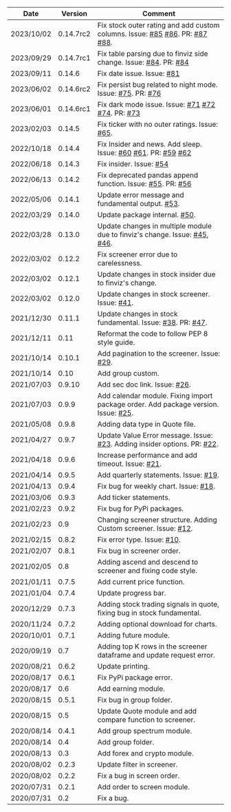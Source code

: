 | Date       | Version   | Comment                                                                                                                                                                                                                                                                  |
|------------|-----------|--------------------------------------------------------------------------------------------------------------------------------------------------------------------------------------------------------------------------------------------------------------------------|
| 2023/10/02 | 0.14.7rc2 | Fix stock outer rating and add custom columns. Issue: [#85](https://github.com/lit26/finvizfinance/issues/85) [#86](https://github.com/lit26/finvizfinance/issues/86). PR: [#87](https://github.com/lit26/finvizfinance/pull/87) [#88](https://github.com/lit26/finvizfinance/pull/88).| 
| 2023/09/29 | 0.14.7rc1 | Fix table parsing due to finviz side change. Issue: [#84](https://github.com/lit26/finvizfinance/issues/84). PR: [#84](https://github.com/lit26/finvizfinance/pull/84)                                                                                                   | 
| 2023/09/11 | 0.14.6    | Fix date issue. Issue: [#81](https://github.com/lit26/finvizfinance/issues/81)                                                                                                                                                                                           | 
| 2023/06/02 | 0.14.6rc2 | Fix persist bug related to night mode. Issue: [#75](https://github.com/lit26/finvizfinance/issues/75). PR: [#76](https://github.com/lit26/finvizfinance/pull/76)                                                                                                         
| 2023/06/01 | 0.14.6rc1 | Fix dark mode issue. Issue: [#71](https://github.com/lit26/finvizfinance/issues/71) [#72](https://github.com/lit26/finvizfinance/issues/72) [#74](https://github.com/lit26/finvizfinance/issues/74). PR: [#73](https://github.com/lit26/finvizfinance/pull/73)           
| 2023/02/03 | 0.14.5    | Fix ticker with no outer ratings. Issue: [#65](https://github.com/lit26/finvizfinance/issues/65).                                                                                                                                                                        |
| 2022/10/18 | 0.14.4    | Fix Insider and news. Add sleep. Issue: [#60](https://github.com/lit26/finvizfinance/issues/60) [#61](https://github.com/lit26/finvizfinance/issues/61). PR: [#59](https://github.com/lit26/finvizfinance/pull/59) [#62](https://github.com/lit26/finvizfinance/pull/62) 
| 2022/06/18 | 0.14.3    | Fix insider. Issue: [#54](https://github.com/lit26/finvizfinance/issues/54)                                                                                                                                                                                              |
| 2022/06/13 | 0.14.2    | Fix deprecated pandas append function. Issue: [#55](https://github.com/lit26/finvizfinance/issues/55). PR: [#56](https://github.com/lit26/finvizfinance/pull/56)                                                                                                         
| 2022/05/06 | 0.14.1    | Update error message and fundamental output. [#53](https://github.com/lit26/finvizfinance/pull/53).                                                                                                                                                                      |
| 2022/03/29 | 0.14.0    | Update package internal. [#50](https://github.com/lit26/finvizfinance/pull/50).                                                                                                                                                                                          |
| 2022/03/28 | 0.13.0    | Update changes in multiple module due to finviz's change. Issue: [#45](https://github.com/lit26/finvizfinance/issues/45), [#46](https://github.com/lit26/finvizfinance/issues/46).                                                                                       |
| 2022/03/02 | 0.12.2    | Fix screener error due to carelessness.                                                                                                                                                                                                                                  |
| 2022/03/02 | 0.12.1    | Update changes in stock insider due to finviz's change.                                                                                                                                                                                                                  |
| 2022/03/02 | 0.12.0    | Update changes in stock screener. Issue: [#41](https://github.com/lit26/finvizfinance/issues/41).                                                                                                                                                                        |
| 2021/12/30 | 0.11.1    | Update changes in stock fundamental. Issue: [#38](https://github.com/lit26/finvizfinance/issues/38). PR: [#47](https://github.com/lit26/finvizfinance/pull/37).                                                                                                          |
| 2021/12/11 | 0.11      | Reformat the code to follow PEP 8 style guide.                                                                                                                                                                                                                           |
| 2021/10/14 | 0.10.1    | Add pagination to the screener. Issue: [#29](https://github.com/lit26/finvizfinance/issues/29).                                                                                                                                                                          |
| 2021/10/14 | 0.10      | Add group custom.                                                                                                                                                                                                                                                        |
| 2021/07/03 | 0.9.10    | Add sec doc link. Issue: [#26](https://github.com/lit26/finvizfinance/issues/26).                                                                                                                                                                                        |
| 2021/07/03 | 0.9.9     | Add calendar module. Fixing import package order. Add package version. Issue: [#25](https://github.com/lit26/finvizfinance/issues/25).                                                                                                                                   |
| 2021/05/08 | 0.9.8     | Adding data type in Quote file.                                                                                                                                                                                                                                          |
| 2021/04/27 | 0.9.7     | Update Value Error message. Issue: [#23](https://github.com/lit26/finvizfinance/issues/23). Adding insider options. PR: [#22](https://github.com/lit26/finvizfinance/pull/22).                                                                                           |
| 2021/04/18 | 0.9.6     | Increase performance and add timeout. Issue: [#21](https://github.com/lit26/finvizfinance/issues/21).                                                                                                                                                                    |
| 2021/04/14 | 0.9.5     | Add quarterly statements. Issue: [#19](https://github.com/lit26/finvizfinance/issues/19).                                                                                                                                                                                |
| 2021/04/13 | 0.9.4     | Fix bug for weekly chart. Issue: [#18](https://github.com/lit26/finvizfinance/issues/18).                                                                                                                                                                                |
| 2021/03/06 | 0.9.3     | Add ticker statements.                                                                                                                                                                                                                                                   |
| 2021/02/23 | 0.9.2     | Fix bug for PyPi packages.                                                                                                                                                                                                                                               |
| 2021/02/23 | 0.9       | Changing screener structure. Adding Custom screener. Issue: [#12](https://github.com/lit26/finvizfinance/issues/12).                                                                                                                                                     |
| 2021/02/15 | 0.8.2     | Fix error type. Issue: [#10](https://github.com/lit26/finvizfinance/issues/10).                                                                                                                                                                                          |
| 2021/02/07 | 0.8.1     | Fix bug in screener order.                                                                                                                                                                                                                                               |
| 2021/02/05 | 0.8       | Adding ascend and descend to screener and fixing code style.                                                                                                                                                                                                             |
| 2021/01/11 | 0.7.5     | Add current price function.                                                                                                                                                                                                                                              |
| 2021/01/04 | 0.7.4     | Update progress bar.                                                                                                                                                                                                                                                     |
| 2020/12/29 | 0.7.3     | Adding stock trading signals in quote, fixing bug in stock fundamental.                                                                                                                                                                                                  |
| 2020/11/24 | 0.7.2     | Adding optional download for charts.                                                                                                                                                                                                                                     |
| 2020/10/01 | 0.7.1     | Adding future module.                                                                                                                                                                                                                                                    |
| 2020/09/19 | 0.7       | Adding top K rows in the screener dataframe and update request error.                                                                                                                                                                                                    |
| 2020/08/21 | 0.6.2     | Update printing.                                                                                                                                                                                                                                                         |
| 2020/08/17 | 0.6.1     | Fix PyPi package error.                                                                                                                                                                                                                                                  |
| 2020/08/17 | 0.6       | Add earning module.                                                                                                                                                                                                                                                      |
| 2020/08/15 | 0.5.1     | Fix bug in group folder.                                                                                                                                                                                                                                                 |
| 2020/08/15 | 0.5       | Update Quote module and add compare function to screener.                                                                                                                                                                                                                |
| 2020/08/14 | 0.4.1     | Add group spectrum module.                                                                                                                                                                                                                                               |
| 2020/08/14 | 0.4       | Add group folder.                                                                                                                                                                                                                                                        |
| 2020/08/13 | 0.3       | Add forex and crypto module.                                                                                                                                                                                                                                             |
| 2020/08/02 | 0.2.3     | Update filter in screener.                                                                                                                                                                                                                                               |
| 2020/08/02 | 0.2.2     | Fix a bug in screen order.                                                                                                                                                                                                                                               |
| 2020/07/31 | 0.2.1     | Add order to screen module.                                                                                                                                                                                                                                              |
| 2020/07/31 | 0.2       | Fix a bug.                                                                                                                                                                                                                                                               |
